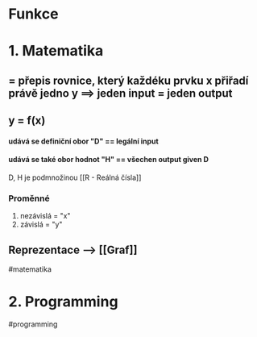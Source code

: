 # 						Funkce
# 1. Matematika
## = přepis rovnice, který každéku prvku x přiřadí právě jedno y ==> jeden input = jeden output 
## y = f(x)



#### udává se definiční obor "D" == legální input

 #### udává se také obor hodnot "H" == všechen output given D
 
  D, H je podmnožinou [[R - Reálná čísla]]
 
 
 ### Proměnné
  1. nezávislá = "x"
  2. závislá = "y"
 
 ## Reprezentace --> [[Graf]] 
 
 #matematika 
 # 2. Programming
 #programming
